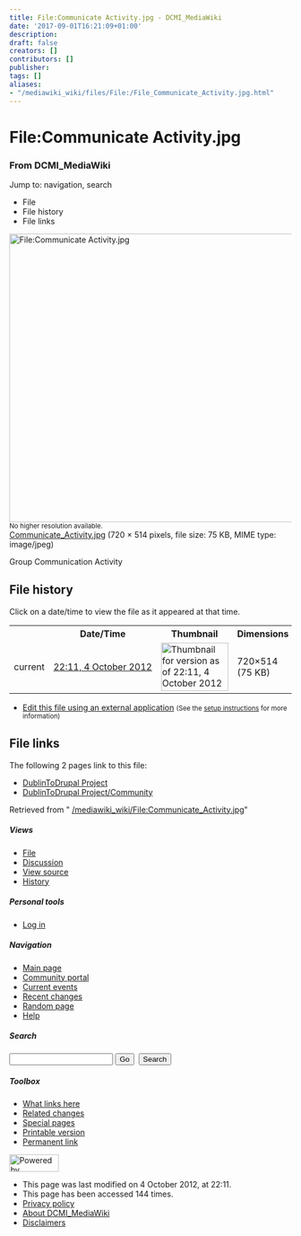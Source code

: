```yaml
---
title: File:Communicate Activity.jpg - DCMI_MediaWiki
date: '2017-09-01T16:21:09+01:00'
description: 
draft: false
creators: []
contributors: []
publisher: 
tags: []
aliases:
- "/mediawiki_wiki/files/File:/File_Communicate_Activity.jpg.html"
---
```


<a id="top"></a>
# File:Communicate Activity.jpg

### From DCMI\_MediaWiki

Jump to: navigation, search
<!-- start content -->
- File
- File history
- File links

 [<img alt="File:Communicate Activity.jpg" src="/images/e/e7/Communicate_Activity.jpg" width="720" height="514">](/mediawiki_wiki/files/Communicate_Activity.jpg)  
<small>No higher resolution available.</small>  
 [Communicate\_Activity.jpg](/images/e/e7/Communicate_Activity.jpg)‎ (720 × 514 pixels, file size: 75 KB, MIME type: image/jpeg)

Group Communication Activity

<!-- 
NewPP limit report
Preprocessor node count: 1/1000000
Post-expand include size: 0/2097152 bytes
Template argument size: 0/2097152 bytes
Expensive parser function count: 0/100
-->
## File history

Click on a date/time to view the file as it appeared at that time.

<table class="wikitable filehistory">
  <tr>
    <td></td>
    <th>Date/Time</th>
    <th>Thumbnail</th>
    <th>Dimensions</th>
    <th>User</th>
    <th>Comment</th>
  </tr>
  <tr>
    <td>current</td>
    <td class="filehistory-selected" style="white-space: nowrap;"><a href="/mediawiki_wiki/files/Communicate_Activity.jpg">22:11, 4 October 2012</a></td>
    <td><a href="/images/e/e7/Communicate_Activity.jpg"><img alt="Thumbnail for version as of 22:11, 4 October 2012" src="/images/e/e7/Communicate_Activity.jpg" width="120" height="86"></a></td>
    <td>720×514 <span style="white-space: nowrap;">(75 KB)</span>
    </td>
    <td>
      <a href="/index.php?title=User:StuartSutton&amp;action=edit&amp;redlink=1" class="new mw-userlink" title="User:StuartSutton (page does not exist)">StuartSutton</a> <span style="white-space: nowrap;"> <span class="mw-usertoollinks">(<a href="/index.php?title=User_talk:StuartSutton&amp;action=edit&amp;redlink=1" class="new" title="User talk:StuartSutton (page does not exist)">Talk</a> | <a href="/index.php/Special:Contributions/StuartSutton" title="Special:Contributions/StuartSutton">contribs</a>)</span></span>
    </td>
    <td> <span class="comment">(Group Communication Activity)</span>
    </td>
  </tr>
</table>

  

- [Edit this file using an external application](/index.php?title=File:Communicate_Activity.jpg&action=edit&externaledit=true&mode=file "File:Communicate Activity.jpg") <small>(See the <a href="http://www.mediawiki.org/wiki/Manual:External_editors" class="external text" rel="nofollow">setup instructions</a> for more information)</small>

## File links

The following 2 pages link to this file:

- [DublinToDrupal Project](/index.php/DublinToDrupal_Project "DublinToDrupal Project")
- [DublinToDrupal Project/Community](/index.php/DublinToDrupal_Project/Community "DublinToDrupal Project/Community")

Retrieved from " [/mediawiki_wiki/File:Communicate\_Activity.jpg](/mediawiki_wiki/files/File:/File:Communicate_Activity.jpg.html)"

<!-- end content -->

##### Views

- [File](/mediawiki_wiki/files/File:/File:Communicate_Activity.jpg.html)
- [Discussion](/index.php?title=File_talk:Communicate_Activity.jpg&action=edit&redlink=1 "Discussion about the content page [t]")
- [View source](/index.php?title=File:Communicate_Activity.jpg&action=edit "This page is protected.
You can view its source [e]")
- [History](/index.php?title=File:Communicate_Activity.jpg&action=history "Past revisions of this page [h]")

##### Personal tools

- [Log in](/index.php?title=Special:UserLogin&returnto=File:Communicate_Activity.jpg "You are encouraged to log in; however, it is not mandatory [o]")

<script type="text/javascript"> if (window.isMSIE55) fixalpha(); </script>

##### Navigation

- [Main page](/index.php/Main_Page "Visit the main page [z]")
- [Community portal](/index.php/DCMI_MediaWiki:Community_portal "About the project, what you can do, where to find things")
- [Current events](/index.php/DCMI_MediaWiki:Current_events "Find background information on current events")
- [Recent changes](/index.php/Special:RecentChanges "The list of recent changes in the wiki [r]")
- [Random page](/index.php/Special:Random "Load a random page [x]")
- [Help](/index.php/Help:Contents "The place to find out")

##### <label for="searchInput">Search</label>

<form action="/index.php" id="searchform">
				<input type="hidden" name="title" value="Special:Search">
				<input id="searchInput" title="Search DCMI_MediaWiki" accesskey="f" type="search" name="search">
				<input type="submit" name="go" class="searchButton" id="searchGoButton" value="Go" title="Go to a page with this exact name if exists"> 
				<input type="submit" name="fulltext" class="searchButton" id="mw-searchButton" value="Search" title="Search the pages for this text">
			</form>

##### Toolbox

- [What links here](/index.php/Special:WhatLinksHere/File:Communicate_Activity.jpg "List of all wiki pages that link here [j]")
- [Related changes](/index.php/Special:RecentChangesLinked/File:Communicate_Activity.jpg "Recent changes in pages linked from this page [k]")
- [Special pages](/index.php/Special:SpecialPages "List of all special pages [q]")
- [Printable version](/index.php?title=File:Communicate_Activity.jpg&printable=yes "Printable version of this page [p]")
- [Permanent link](/index.php?title=File:Communicate_Activity.jpg&oldid=3962 "Permanent link to this revision of the page")

<!-- end of the left (by default at least) column -->

 [<img src="/skins/common/images/poweredby_mediawiki_88x31.png" height="31" width="88" alt="Powered by MediaWiki">](http://www.mediawiki.org/)

- This page was last modified on 4 October 2012, at 22:11.
- This page has been accessed 144 times.
- [Privacy policy](/index.php/DCMI_MediaWiki:Privacy_policy "DCMI MediaWiki:Privacy policy")
- [About DCMI\_MediaWiki](/index.php/DCMI_MediaWiki:About "DCMI MediaWiki:About")
- [Disclaimers](/index.php/DCMI_MediaWiki:General_disclaimer "DCMI MediaWiki:General disclaimer")

<script>if (window.runOnloadHook) runOnloadHook();</script><!-- Served in 0.461 secs. -->
